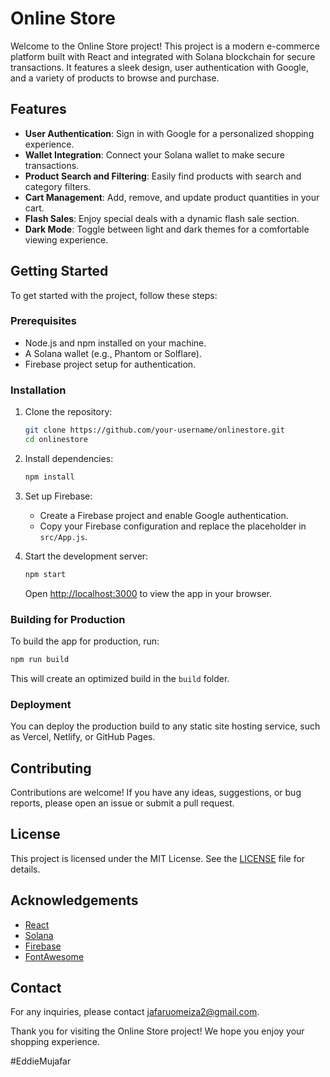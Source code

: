 # Online Store

Welcome to the Online Store project! This project is a modern e-commerce platform built with React and integrated with Solana blockchain for secure transactions. It features a sleek design, user authentication with Google, and a variety of products to browse and purchase.

## Features

- **User Authentication**: Sign in with Google for a personalized shopping experience.
- **Wallet Integration**: Connect your Solana wallet to make secure transactions.
- **Product Search and Filtering**: Easily find products with search and category filters.
- **Cart Management**: Add, remove, and update product quantities in your cart.
- **Flash Sales**: Enjoy special deals with a dynamic flash sale section.
- **Dark Mode**: Toggle between light and dark themes for a comfortable viewing experience.

## Getting Started

To get started with the project, follow these steps:

### Prerequisites

- Node.js and npm installed on your machine.
- A Solana wallet (e.g., Phantom or Solflare).
- Firebase project setup for authentication.

### Installation

1. Clone the repository:
   ```sh
   git clone https://github.com/your-username/onlinestore.git
   cd onlinestore
   ```

2. Install dependencies:
   ```sh
   npm install
   ```

3. Set up Firebase:
   - Create a Firebase project and enable Google authentication.
   - Copy your Firebase configuration and replace the placeholder in `src/App.js`.

4. Start the development server:
   ```sh
   npm start
   ```

   Open [http://localhost:3000](http://localhost:3000) to view the app in your browser.

### Building for Production

To build the app for production, run:
```sh
npm run build
```

This will create an optimized build in the `build` folder.

### Deployment

You can deploy the production build to any static site hosting service, such as Vercel, Netlify, or GitHub Pages.

## Contributing

Contributions are welcome! If you have any ideas, suggestions, or bug reports, please open an issue or submit a pull request.

## License

This project is licensed under the MIT License. See the [LICENSE](LICENSE) file for details.

## Acknowledgements

- [React](https://reactjs.org/)
- [Solana](https://solana.com/)
- [Firebase](https://firebase.google.com/)
- [FontAwesome](https://fontawesome.com/)

## Contact

For any inquiries, please contact [jafaruomeiza2@gmail.com](jafaruomeiza2@gmail.com).

Thank you for visiting the Online Store project! We hope you enjoy your shopping experience.

#EddieMujafar